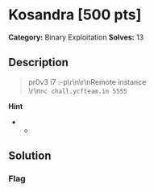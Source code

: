 # Kosandra [500 pts]

**Category:** Binary Exploitation
**Solves:** 13

## Description
>pr0v3  i7  :-p\r\n\r\nRemote instance <br>\r\n`nc chall.ycfteam.in 5555`

**Hint**
* -

## Solution

### Flag


